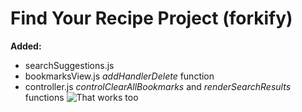 # Find Your Recipe Project (forkify)

**Added:**

- searchSuggestions.js
- bookmarksView.js _addHandlerDelete_ function
- controller.js _controlClearAllBookmarks_ and _renderSearchResults_ functions
  ![That works too](https://memepedia.ru/wp-content/uploads/2020/09/9ce2d3974b3dd6ca57cf9491b23c9949.jpg)
